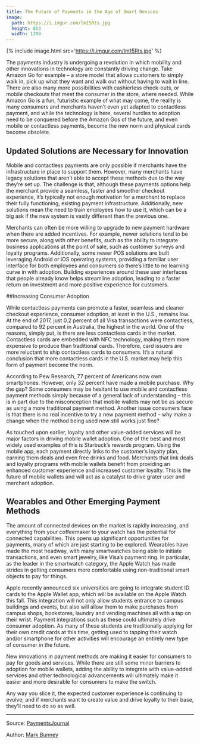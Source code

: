 ```yaml
---
title: The Future of Payments in the Age of Smart Devices
image:
  path: https://i.imgur.com/lm15Rts.jpg
  height: 853
  width: 1280
---
```


{% include image.html src='https://i.imgur.com/lm15Rts.jpg' %}

The payments industry is undergoing a revolution in which mobility and other innovations in technology are constantly driving change. Take Amazon Go for example – a store model that allows customers to simply walk in, pick up what they want and walk out without having to wait in line. There are also many more possibilities with cashierless check-outs, or mobile checkouts that meet the consumer in the store, where needed. While Amazon Go is a fun, futuristic example of what may come, the reality is many consumers and merchants haven’t even yet adapted to contactless payment, and while the technology is here, several hurdles to adoption need to be conquered before the Amazon Gos of the future, and even mobile or contactless payments, become the new norm and physical cards become obsolete.

## Updated Solutions are Necessary for Innovation

Mobile and contactless payments are only possible if merchants have the infrastructure in place to support them. However, many merchants have legacy solutions that aren’t able to accept these methods due to the way they’re set up. The challenge is that, although these payments options help the merchant provide a seamless, faster and smoother checkout experience, it’s typically not enough motivation for a merchant to replace their fully functioning, existing payment infrastructure. Additionally, new solutions mean the need to train employees how to use it, which can be a big ask if the new system is vastly different than the previous one.

Merchants can often be more willing to upgrade to new payment hardware when there are added incentives. For example, newer solutions tend to be more secure, along with other benefits, such as the ability to integrate business applications at the point of sale, such as customer surveys and loyalty programs. Additionally, some newer POS solutions are built leveraging Android or iOS operating systems, providing a familiar user interface for both employees and consumers so there’s little to no learning curve in with adoption. Building experiences around these user interfaces that people already know helps streamline adoption, leading to a faster return on investment and more positive experience for customers.

##Increasing Consumer Adoption

While contactless payments can promote a faster, seamless and cleaner checkout experience, consumer adoption, at least in the U.S., remains low. At the end of 2017, just 0.2 percent of all Visa transactions were contactless, compared to 92 percent in Australia, the highest in the world. One of the reasons, simply put, is there are less contactless cards in the market. Contactless cards are embedded with NFC technology, making them more expensive to produce than traditional cards. Therefore, card issuers are more reluctant to ship contactless cards to consumers. It’s a natural conclusion that more contactless cards in the U.S. market may help this form of payment become the norm.

According to Pew Research, 77 percent of Americans now own smartphones. However, only 32 percent have made a mobile purchase. Why the gap? Some consumers may be hesitant to use mobile and contactless payment methods simply because of a general lack of understanding – this is in part due to the misconception that mobile wallets may not be as secure as using a more traditional payment method. Another issue consumers face is that there is no real incentive to try a new payment method – why make a change when the method being used now still works just fine?

As touched upon earlier, loyalty and other value-added services will be major factors in driving mobile wallet adoption. One of the best and most widely used examples of this is Starbuck’s rewards program. Using the mobile app, each payment directly links to the customer’s loyalty plan, earning them deals and even free drinks and food. Merchants that link deals and loyalty programs with mobile wallets benefit from providing an enhanced customer experience and increased customer loyalty. This is the future of mobile wallets and will act as a catalyst to drive grater user and merchant adoption.

## Wearables and Other Emerging Payment Methods

The amount of connected devices on the market is rapidly increasing, and everything from your coffeemaker to your watch has the potential for connected capabilities. This opens up significant opportunities for payments, many of which are just starting to be explored. Wearables have made the most headway, with many smartwatches being able to initiate transactions, and even smart jewelry, like Visa’s payment ring. In particular, as the leader in the smartwatch category, the Apple Watch has made strides in getting consumers more comfortable using non-traditional smart objects to pay for things.

Apple recently announced six universities are going to integrate student ID cards to the Apple Wallet app, which will be available on the Apple Watch this fall. This integration will not only allow students entrance to campus buildings and events, but also will allow them to make purchases from campus shops, bookstores, laundry and vending machines all with a tap on their wrist. Payment integrations such as these could ultimately drive consumer adoption. As many of these students are traditionally applying for their own credit cards at this time, getting used to tapping their watch and/or smartphone for other activities will encourage an entirely new type of consumer in the future.

New innovations in payment methods are making it easier for consumers to pay for goods and services. While there are still some minor barriers to adoption for mobile wallets, adding the ability to integrate with value-added services and other technological advancements will ultimately make it easier and more desirable for consumers to make the switch.

Any way you slice it, the expected customer experience is continuing to evolve, and if merchants want to create value and drive loyalty to their base, they’ll need to do so as well.

---

Source: [PaymentsJournal](http://www.paymentsjournal.com/the-future-of-payments-in-the-age-of-smart-devices/)

Author: [Mark Bunney](http://www.paymentsjournal.com/author/mark-bunney/)